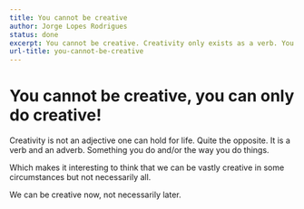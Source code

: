 ```yaml
---
title: You cannot be creative
author: Jorge Lopes Rodrigues
status: done
excerpt: You cannot be creative. Creativity only exists as a verb. You can do creative instead.
url-title: you-cannot-be-creative
---
```


# You cannot be creative, you can only do creative!
Creativity is not an adjective one can hold for life. Quite the opposite. It is a verb and an adverb. Something you do and/or the way you do things. 

Which makes it interesting to think that we can be vastly creative in some circumstances but not necessarily all. 

We can be creative now, not necessarily later. 
